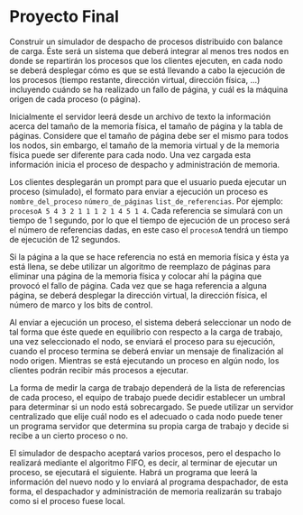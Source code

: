 # Proyecto Final
Construir un simulador de despacho de procesos distribuido con balance de carga. Éste será un sistema que deberá integrar al menos tres nodos en donde se repartirán los procesos que los clientes ejecuten, en cada nodo se deberá desplegar cómo es que se está llevando a cabo la ejecución de los procesos (tiempo restante, dirección virtual, dirección física, ...) incluyendo cuándo se ha realizado un fallo de página, y cuál es la máquina origen de cada proceso (o página).

Inicialmente el servidor leerá desde un archivo de texto la información acerca del tamaño de la memoria física, el tamaño de página y la tabla de páginas. Considere que el tamaño de página debe ser el mismo para todos los nodos, sin embargo, el tamaño de la memoria virtual y de la memoria física puede ser diferente para cada nodo. Una vez cargada esta información inicia el proceso de despacho y administración de memoria.

Los clientes desplegarán un prompt para que el usuario pueda ejecutar un proceso (simulado), el formato para enviar a ejecución un proceso es `nombre_del_proceso` `número_de_páginas` `list_de_referencias`. Por ejemplo: `procesoA 5 4 3 2 1 1 1 2 1 4 5 1 4`. Cada referencia se simulará con un tiempo de 1 segundo, por lo que el tiempo de ejecución de un proceso será el número de referencias dadas, en este caso el `procesoA` tendrá un tiempo de ejecución de 12 segundos.

Si la página a la que se hace referencia no está en memoria física y ésta ya está llena, se debe utilizar un algoritmo de reemplazo de páginas para eliminar una página de la memoria física y colocar ahí la página que provocó el fallo de página. Cada vez que se haga referencia a alguna página, se deberá desplegar la dirección virtual, la dirección física, el número de marco y los bits de control.

Al enviar a ejecución un proceso, el sistema deberá seleccionar un nodo de tal forma que éste quede en equilibrio con respecto a la carga de trabajo, una vez seleccionado el nodo, se enviará el proceso para su ejecución, cuando el proceso termina se deberá enviar un mensaje de finalización al nodo origen. Mientras se está ejecutando un proceso en algún nodo, los clientes podrán recibir más procesos a ejecutar.

La forma de medir la carga de trabajo dependerá de la lista de referencias de cada proceso, el equipo de trabajo puede decidir establecer un umbral para determinar si un nodo está sobrecargado. Se puede utilizar un servidor centralizado que elije cuál nodo es el adecuado o cada nodo puede tener un programa servidor que determina su propia carga de trabajo y decide si recibe a un cierto proceso o no.

El simulador de despacho aceptará varios procesos, pero el despacho lo realizará mediante el algoritmo FIFO, es decir, al terminar de ejecutar un proceso, se ejecutará el siguiente. Habrá un programa que leerá la información del nuevo nodo y lo enviará al programa despachador, de esta forma, el despachador y administración de memoria realizarán su trabajo como si el proceso fuese local.